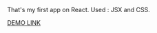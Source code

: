   That's my first app on React.
  Used : JSX and CSS.
  
  [DEMO LINK](https://bran4u.github.io/react_todo-app/)